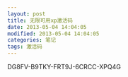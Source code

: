 ```yaml
---
layout: post
title: 无限可用xp激活码
date: 2013-05-04 14:04:05
modified: 2013-05-04 14:04:05
categories: 笔记
tags: 激活码
---
```


DG8FV-B9TKY-FRT9J-6CRCC-XPQ4G
